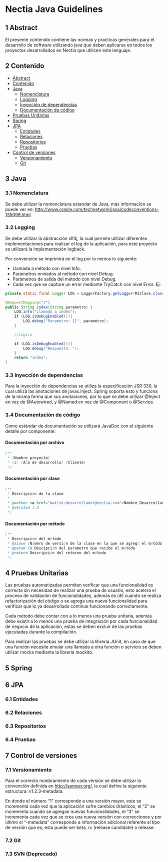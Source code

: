 # Nectia Java Guidelines

## 1 Abstract

El presente contenido contiene las normas y practicas generales para el desarrollo de software utilizando java 
que deben aplicarse en todos los proyectos desarrollados en Nectia que utilicen este lenguaje.

## 2 Contenido

- [Abstract](#1-abstract)
- [Contenido](#2-ontenido)
- [Java](#3-java)
    - [Nomenclatura](#31-nomenclatura)
    - [Logging](#32-logging)
    - [Inyección de dependencias](#33-inyeccion-de-dependencias)
    - [Documentación de código](#34-documentacion-de-codigo)
- [Pruebas Unitarias](#4-pruebas-unitarias)
- [Spring](#5-spring)
- [JPA](#6-jpa)
    - [Entidades](#61-entidades)
    - [Relaciones](#62-relaciones)
    - [Repositorios](#63-repositorios)
    - [Pruebas](#64-pruebas)
- [Control de versiones](#7-control-de-versiones)
    - [Versionamiento](#71-versionamiento)
    - [Git](#72-git)

## 3 Java

### 3.1 Nomenclatura

Se debe utilizar la nomenclatura estandar de Java, más información se puede ver en: 
http://www.oracle.com/technetwork/java/codeconventions-135099.html

### 3.2 Logging

Se debe utilizar la abstracción slf4j, la cual permite utilizar diferentes implementaciones para realizar el log de la aplicación, 
para este proyecto se utilizará la implementación logback.

Por convención se imprimirá en el log por lo menos lo siguiente:

- Llamada a método con nivel Info.
- Parámetros enviados al método con nivel Debug.
- Parámetros de salida del método con nivel Debug.
- Cada vez que se capture un error mediante TryCatch con nivel Error.
Ej:

```java
private static final Logger LOG = LoggerFactory.getLogger(MiClase.class);

@RequestMapping("/")
public String index(String parametro) {
    LOG.info("Llamada a index");
    if (LOG.isDebugEnabled()){
        LOG.debug("Parametro: {}", parametro);
    }

    //Lógica

    if (LOG.isDebugEnabled()){
        LOG.debug("Respuesta: ");
    }
    return "index";
}
```

### 3.3 Inyección de dependencias

Para la inyección de dependencias se utiliza la especificación JSR 330, la cual utiliza las anotaciones de javax.inject. 
Spring soporta esto y funciona de la misma forma que sus anotaciones, 
por lo que se debe utilizar @Inject en vez de @Autowired, y @Named en vez de @Component o @Service.

### 3.4 Documentación de código

Como estándar de documentación se utilizará JavaDoc con el siguiente detalle por componente:

#### Documentación por archivo

```java
/**
 * {Nombre proyecto}
 * (c) {Año de desarrollo} {Cliente}
 */
```

#### Documentación por clase

```java
/**
 * Descripción de la clase
 * 
 * @author <a href="mailto:desarrollador@nectia.com">Nombre Desarrollador</a>
 * @version 1.0
 */
```

#### Documentación por método

```java
/**
 * Descripción del método
 * @since {Número de versión de la clase en la que se agregó el método (omitir en caso de ser la versión 1.0)} 
 * @param id Descipción del parametro que recibe el método
 * @return Descripción del retorno del método
 */
```

## 4 Pruebas Unitarias

Las pruebas automatizadas permiten verificar que una funcionalidad es correcta sin necesidad de realizar una prueba de usuario, 
esto acelera el proceso de validación de funcionalidades, además es útil cuando se realiza refactorización del código 
o se agrega una nueva funcionalidad para verificar que lo ya desarrollado continue funcionando correctamente.

Cada método debe contar con a lo menos una prueba unitaria, además debe existir a lo menos una prueba de integración 
por cada funcionalidad de negocio de la aplicación, estas se deben excluir de las pruebas ejecutadas durante la compilación.

Para realizar las pruebas se debe utilizar la librería JUnit, en caso de que una función necesite emular una llamada 
a otra función o servicio se deben utilizar mocks mediante la librería mockito.

## 5 Spring

## 6 JPA

### 6.1 Entidades

### 6.2 Relaciones

### 6.3 Repositorios

### 6.4 Pruebas 

## 7 Control de versiones

### 7.1 Versionamiento

Para el correcto nombramiento de cada versión se debe utilizar la convención definida en http://semver.org/, 
la cual define la siguiente estructura: v1.2.3-metadata.

En donde el número “1” corresponde a una versión mayor, este se incrementa cada vez que la aplicación sufre cambios drásticos, 
el “2” se incrementa cuando se agregan nuevas funcionalidades, 
el “3” se incrementa cada vez que se crea una nueva versión con correcciones 
y por último el “-metadata” corresponde a información adicional referente al tipo de versión que es, esta puede ser beta, 
rc (release candidate) o release.

### 7.2 Git

### 7.3 SVN (Deprecado)